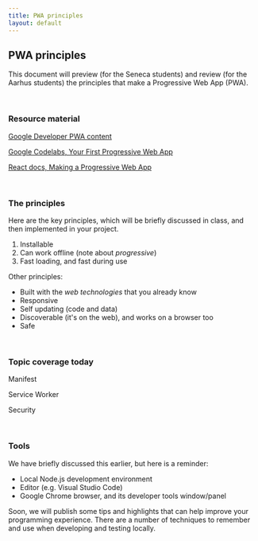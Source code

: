```yaml
---
title: PWA principles
layout: default
---
```


## PWA principles

This document will preview (for the Seneca students) and review (for the Aarhus students) the principles that make a Progressive Web App (PWA). 

<br>

### Resource material

[Google Developer PWA content](https://developers.google.com/web/progressive-web-apps/)

[Google Codelabs, Your First Progressive Web App](https://codelabs.developers.google.com/codelabs/your-first-pwapp/#0)

[React docs, Making a Progressive Web App](https://facebook.github.io/create-react-app/docs/making-a-progressive-web-app)

<br>

### The principles

Here are the key principles, which will be briefly discussed in class, and then implemented in your project. 

1. Installable  
2. Can work offline (note about *progressive*)  
3. Fast loading, and fast during use

Other principles:
* Built with the *web technologies* that you already know
* Responsive
* Self updating (code and data)
* Discoverable (it's on the web), and works on a browser too
* Safe

<br>

### Topic coverage today

Manifest

Service Worker 

Security

<br>

### Tools

We have briefly discussed this earlier, but here is a reminder: 
* Local Node.js development environment 
* Editor (e.g. Visual Studio Code) 
* Google Chrome browser, and its developer tools window/panel

Soon, we will publish some tips and highlights that can help improve your programming experience. There are a number of techniques to remember and use when developing and testing locally. 

<br>
